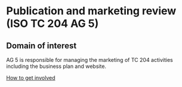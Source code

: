 # Publication and marketing review (ISO TC 204 AG 5)

## Domain of interest

AG 5 is responsible for managing the marketing of TC 204 activities including the business plan and website.

[How to get involved](../contact.md)
